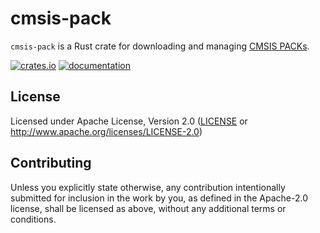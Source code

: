 # cmsis-pack

`cmsis-pack` is a Rust crate for downloading and managing [CMSIS PACKs](https://www.keil.com/pack/doc/CMSIS/Pack/html/index.html).

[![crates.io](https://img.shields.io/crates/v/cmsis-pack)](https://crates.io/crates/cmsis-pack) [![documentation](https://docs.rs/cmsis-pack/badge.svg)](https://docs.rs/cmsis-pack)

## License

Licensed under Apache License, Version 2.0 ([LICENSE](LICENSE) or http://www.apache.org/licenses/LICENSE-2.0)

## Contributing

Unless you explicitly state otherwise, any contribution intentionally submitted
for inclusion in the work by you, as defined in the Apache-2.0 license, shall
be licensed as above, without any additional terms or conditions.